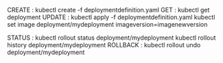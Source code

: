 CREATE : kubectl create -f deploymentdefinition.yaml
GET : kubectl get deployment
UPDATE : kubectl apply -f deploymentdefinition.yaml
         kubectl set image deployment/mydeployment imageversion=imagenewversion

STATUS : kubectl rollout status deployment/mydeployment
         kubectl rollout history deployment/mydeployment
ROLLBACK : kubectl rollout undo deployment/mydeployment